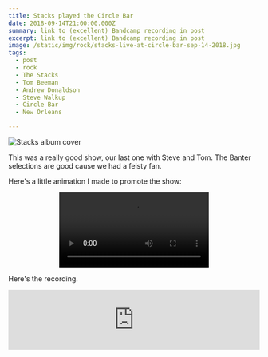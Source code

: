 ```yaml
---
title: Stacks played the Circle Bar
date: 2018-09-14T21:00:00.000Z
summary: link to (excellent) Bandcamp recording in post
excerpt: link to (excellent) Bandcamp recording in post
image: /static/img/rock/stacks-live-at-circle-bar-sep-14-2018.jpg
tags:
  - post 
  - rock
  - The Stacks
  - Tom Beeman
  - Andrew Donaldson
  - Steve Walkup
  - Circle Bar
  - New Orleans

---
```


![Stacks album cover](/static/img/rock/stacks-live-at-circle-bar-sep-14-2018.jpg "Stacks")

This was a really good show, our last one with Steve and Tom. The Banter selections are good cause we had a feisty fan.

Here's a little animation I made to promote the show:

<div style="width: 100%; text-align: center;">
<video controls loop>
  <source type="video/mp4" src="/static/img/animations/mp4s/Stacks-CircleBar-sep-14-2018.mp4"></source>
  <p>Your browser does not support the video element.</p>
</video>
</div>

Here's the recording.

<iframe style="border: 0; width: 100%; height: 120px;" src="https://bandcamp.com/EmbeddedPlayer/album=1045225060/size=large/bgcol=ffffff/linkcol=0687f5/tracklist=false/artwork=small/transparent=true/" seamless><a href="http://thestacksnola.bandcamp.com/album/live-at-circle-bar-september-14-2018">Live At Circle Bar September 14, 2018 by The Stacks</a></iframe>
